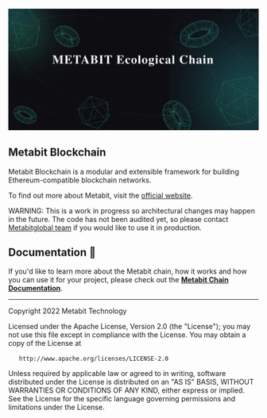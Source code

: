 
![Banner](.github/banner.jpg)

## Metabit Blockchain

Metabit Blockchain is a modular and extensible framework for building Ethereum-compatible blockchain networks.

To find out more about Metabit, visit the [official website](https://metabitglobal.com).

WARNING: This is a work in progress so architectural changes may happen in the future. The code has not been audited yet, so please contact [Metabitglobal team](mailto:info@metabitglobal.com) if you would like to use it in production.

## Documentation 📝

If you'd like to learn more about the Metabit chain, how it works and how you can use it for your project,
please check out the **[Metabit Chain Documentation](https://github.com/metabitglobal/metabit-docs/blob/main/archive/chain/get-started/installation.md)**.

---

Copyright 2022 Metabit Technology

Licensed under the Apache License, Version 2.0 (the "License");
you may not use this file except in compliance with the License.
You may obtain a copy of the License at

       http://www.apache.org/licenses/LICENSE-2.0

Unless required by applicable law or agreed to in writing, software
distributed under the License is distributed on an "AS IS" BASIS,
WITHOUT WARRANTIES OR CONDITIONS OF ANY KIND, either express or implied.
See the License for the specific language governing permissions and
limitations under the License.
